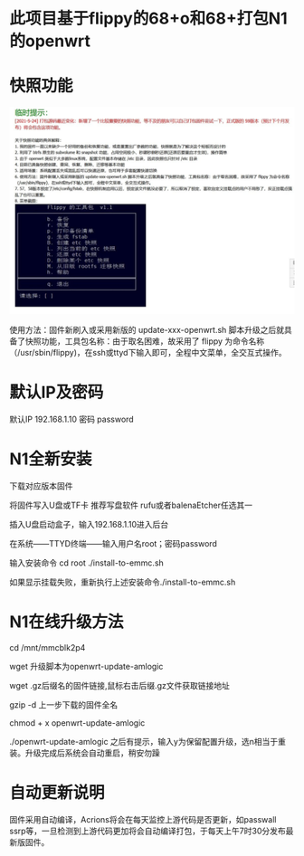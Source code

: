 # 此项目基于flippy的68+o和68+打包N1的openwrt

# 快照功能
![Alt text](https://github.com/0118Add/N1dabao/blob/main/img/kuazhao.jpg)

使用方法：固件新刷入或采用新版的 update-xxx-openwrt.sh 脚本升级之后就具备了快照功能，工具包名称：由于取名困难，故采用了 flippy 为命令名称（/usr/sbin/flippy)，在ssh或ttyd下输入即可，全程中文菜单，全交互式操作。

# 默认IP及密码
默认IP 192.168.1.10  密码 password

# N1全新安装
 下载对应版本固件
 
 将固件写入U盘或TF卡 推荐写盘软件 rufu或者balenaEtcher任选其一
 
 插入U盘启动盒子，输入192.168.1.10进入后台
 
 在系统——TTYD终端——输入用户名root；密码password
 
 输入安装命令 cd root ./install-to-emmc.sh
 
 如果显示挂载失败，重新执行上述安装命令./install-to-emmc.sh

# N1在线升级方法
 
 cd /mnt/mmcblk2p4
 
 wget 升级脚本为openwrt-update-amlogic
 
 wget .gz后缀名的固件链接,鼠标右击后缀.gz文件获取链接地址
 
 gzip -d 上一步下载的固件全名
 
 chmod + x openwrt-update-amlogic
 
 ./openwrt-update-amlogic 之后有提示，输入y为保留配置升级，选n相当于重装。升级完成后系统会自动重启，稍安勿躁


# 自动更新说明
 固件采用自动编译，Acrions将会在每天监控上游代码是否更新，如passwall ssrp等，一旦检测到上游代码更加将会自动编译打包，于每天上午7时30分发布最新版固件。
